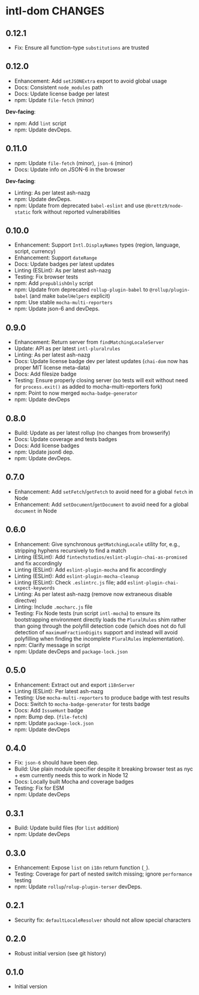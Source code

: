 # intl-dom CHANGES

## 0.12.1

- Fix: Ensure all function-type `substitutions` are trusted

## 0.12.0

- Enhancement: Add `setJSONExtra` export to avoid global usage
- Docs: Consistent `node_modules` path
- Docs: Update license badge per latest
- npm: Update `file-fetch` (minor)

**Dev-facing**:
- npm: Add `lint` script
- npm: Update devDeps.

## 0.11.0

- npm: Update `file-fetch` (minor), `json-6` (minor)
- Docs: Update info on JSON-6 in the browser

**Dev-facing**:

- Linting: As per latest ash-nazg
- npm: Update devDeps.
- npm: Update from deprecated `babel-eslint` and use `@brettz9/node-static`
  fork without reported vulnerabilities

## 0.10.0

- Enhancement: Support `Intl.DisplayNames` types (region, language, script,
    currency)
- Enhancement: Support `dateRange`
- Docs: Update badges per latest updates
- Linting (ESLint): As per latest ash-nazg
- Testing: Fix browser tests
- npm: Add `prepublishOnly` script
- npm: Update from deprecated `rollup-plugin-babel` to `@rollup/plugin-babel`
    (and make `babelHelpers` explicit)
- npm: Use stable `mocha-multi-reporters`
- npm: Update json-6 and devDeps.

## 0.9.0

- Enhancement: Return server from `findMatchingLocaleServer`
- Update: API as per latest `intl-pluralrules`
- Linting: As per latest ash-nazg
- Docs: Update license badge dev per latest updates (`chai-dom` now
  has proper MIT license meta-data)
- Docs: Add filesize badge
- Testing: Ensure properly closing server (so tests will exit without need for `process.exit()` as added to mocha-multi-reporters fork)
- npm: Point to now merged `mocha-badge-generator`
- npm: Update devDeps

## 0.8.0

- Build: Update as per latest rollup (no changes from browserify)
- Docs: Update coverage and tests badges
- Docs: Add license badges
- npm: Update json6 dep.
- npm: Update devDeps.

## 0.7.0

- Enhancement: Add `setFetch`/`getFetch` to avoid need for a global `fetch`
  in Node
- Enhancement: Add `setDocument`/`getDocument` to avoid need for a global
  `document` in Node

## 0.6.0

- Enhancement: Give synchronous `getMatchingLocale` utility for, e.g., stripping
  hyphens recursively to find a match
- Linting (ESLint): Add `fintechstudios/eslint-plugin-chai-as-promised` and
  fix accordingly
- Linting (ESLint): Add `eslint-plugin-mocha` and fix accordingly
- Linting (ESLint): Add `eslint-plugin-mocha-cleanup`
- Linting (ESLint): Check `.eslintrc.js` file; add
  `eslint-plugin-chai-expect-keywords`
- Linting: As per latest ash-nazg (remove now extraneous disable directve)
- Linting: Include `.mocharc.js` file
- Testing: Fix Node tests (run script `intl-mocha`) to ensure its bootstrapping
  environment directly loads the `PluralRules` shim rather than going through
  the polyfill detection code (which does not do full detection of
  `maximumFractionDigits` support and instead will avoid polyfilling when
  finding the incomplete `PluralRules` implementation).
- npm: Clarify message in script
- npm: Update devDeps and `package-lock.json`

## 0.5.0

- Enhancement: Extract out and export `i18nServer`
- Linting (ESLint): Per latest ash-nazg
- Testing: Use `mocha-multi-reporters` to produce badge with test results
- Docs: Switch to `mocha-badge-generator` for tests badge
- Docs: Add `IssueHunt` badge
- npm: Bump dep. (`file-fetch`)
- npm: Update `package-lock.json`
- npm: Update devDeps

## 0.4.0

- Fix: `json-6` should have been dep.
- Build: Use plain module specifier despite it breaking browser test as
    nyc + esm currently needs this to work in Node 12
- Docs: Locally built Mocha and coverage badges
- Testing: Fix for ESM
- npm: Update devDeps

## 0.3.1

- Build: Update build files (for `list` addition)
- npm: Update devDeps

## 0.3.0

- Enhancement: Expose `list` on `i18n` return function (`_`).
- Testing: Coverage for part of nested switch missing; ignore
  `performance` testing
- npm: Update `rollup`/`rolup-plugin-terser` devDeps.

## 0.2.1

- Security fix: `defaultLocaleResolver` should not allow special characters

## 0.2.0

- Robust initial version (see git history)

## 0.1.0

- Initial version
